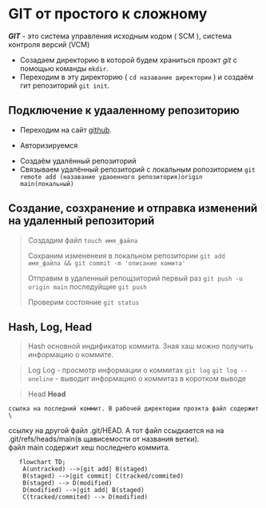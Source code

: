# GIT от простого к сложному
   
***GIT*** - это система управления исходным кодом ( SCM ), система 
контроля версий (VCM)
</br>
* Созадаем директорию в которой будем храниться проэкт _git_ c помощью команды `mkdir`.
* Переходим в эту директорию ( `cd назавание директории` ) и создаём гит репозиторий `git init`.

## Подключение к удааленному репозиторию

+ Переходим на сайт [github](https://www.hithub.com 'гитхаб').
- Авторизируемся 
+ Создаём удалённый репозиторий
+ Связываем удалённый репозиторий с локальным ропозиторием `git remote add (назавание удаоенного репозитория)origin  main(локальный)`

## Создание, созхранение и отправка изменений на удаленный репозиторий

> Создадим файл `touch имя_файла`
>
> Сохраним измененеия в локальном репозитории `git add имя_файла && git commit -m 'описание комита'`
>
> Отправим в удаленный репощзиторий первый раз `git push -u origin main` последуйщие `git push`
>
> Проверим состояние `git status`


## Hash, Log, Head

>Hash
	основной индификатор коммита. Зная хаш можно получить информацию о коммите.

>Log
	Log - просмотр информации о коммитах `git log`
	`git log --oneline` - выводит информацию о коммитаз в коротком выводе

>Head
	**Head**
  
	ссылка на последний коммит. В рабочей директории проэкта файл содержит \
ссылку на другой файл .git/HEAD. А тот файл ссыдкается на на .git/refs/heads/main(в щависемости от названия ветки).\
 файл main содержит хеш последнего коммита.  


```mermaid
   flowchart TD;
	A(untracked) -->|git add| B(staged)
	B(staged) -->|git commit| C(tracked/commited)
	B(staged) --> D(modified)
	D(modified) -->|git add| B(staged)
	C(tracked/commited) --> D(modified)
```

	
